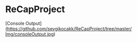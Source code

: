# ReCapProject

[Console Output] (https://github.com/sevgikocakk/ReCapProject/tree/master/İmg/consoleOutput.jpg)
